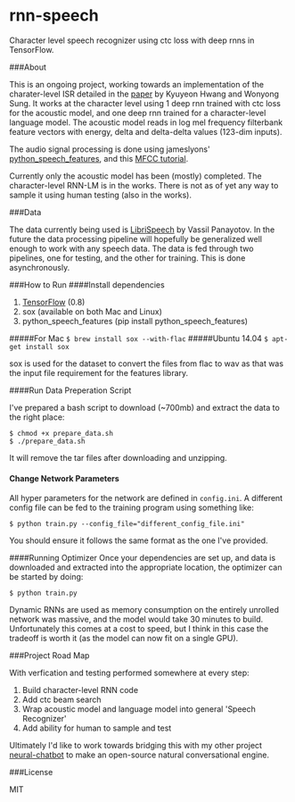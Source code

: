 # rnn-speech
Character level speech recognizer using ctc loss with deep rnns in TensorFlow.

###About

This is an ongoing project, working towards an implementation of the charater-level ISR detailed in the [paper](http://arxiv.org/pdf/1601.06581v2.pdf)
by Kyuyeon Hwang and Wonyong Sung. It works at the character level using 1 deep rnn trained with ctc loss for the acoustic model, and one deep rnn trained for a character-level language model. The acoustic model reads in log mel frequency filterbank feature vectors with energy, delta and delta-delta values (123-dim inputs).

The audio signal processing is done using jameslyons' [python_speech_features](https://github.com/jameslyons/python_speech_features),
and this [MFCC tutorial](http://www.practicalcryptography.com/miscellaneous/machine-learning/guide-mel-frequency-cepstral-coefficients-mfccs/).

Currently only the acoustic model has been (mostly) completed. The character-level RNN-LM is in the works. There is not as of yet any way to sample it using human testing (also in the works).

###Data

The data currently being used is [LibriSpeech](http://www.openslr.org/12/) by Vassil Panayotov. In the future the data processing pipeline will hopefully be generalized well enough to work with any speech data. The data is fed through two pipelines, one for testing, and the other for training. This is done asynchronously.

###How to Run
####Install dependencies

1. [TensorFlow](https://www.tensorflow.org/versions/r0.8/get_started/os_setup.html) (0.8)
2. sox (available on both Mac and Linux)
3. python_speech_features (pip install python_speech_features)

#####For Mac
`$ brew install sox --with-flac`
#####Ubuntu 14.04
`$ apt-get install sox`

sox is used for the dataset to convert the files from flac to wav as that was the input file requirement for the features library.

####Run Data Preperation Script

I've prepared a bash script to download (~700mb) and extract the data to the right place:

````
$ chmod +x prepare_data.sh
$ ./prepare_data.sh
````

It will remove the tar files after downloading and unzipping.

#### Change Network Parameters

All hyper parameters for the network are defined in `config.ini`. A different config file can be fed to the training program
using something like:

``$ python train.py --config_file="different_config_file.ini"``

You should ensure it follows the same format as the one I've provided.

####Running Optimizer
Once your dependencies are set up, and data is downloaded and extracted into the appropriate location, the optimizer can be started by doing:

``$ python train.py``

Dynamic RNNs are used as memory consumption on the entirely unrolled network was massive, and the model would take 30 minutes to build. Unfortunately this comes at a cost to speed, but I think in this case the tradeoff is worth it (as the model can now fit on a single GPU).

###Project Road Map

With verfication and testing performed somewhere at every step:

1. Build character-level RNN code
2. Add ctc beam search
3. Wrap acoustic model and language model into general 'Speech Recognizer'
4. Add ability for human to sample and test

Ultimately I'd like to work towards bridging this with my other project [neural-chatbot](https://github.com/inikdom/neural-chatbot)
to make an open-source natural conversational engine.

###License

MIT
